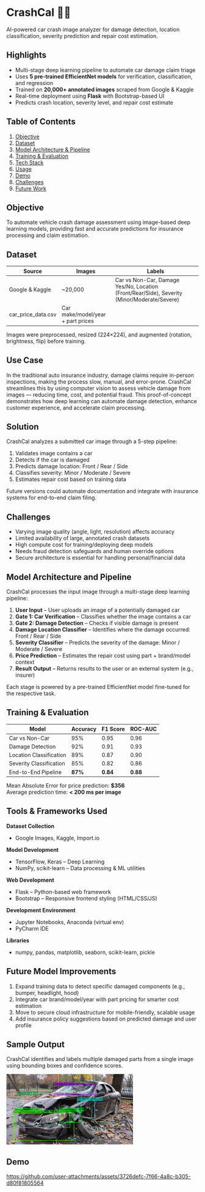 # CrashCal 🚗🔧  
AI-powered car crash image analyzer for damage detection, location classification, severity prediction and repair cost estimation.

## Highlights
- Multi-stage deep learning pipeline to automate car damage claim triage  
- Uses **5 pre-trained EfficientNet models** for verification, classification, and regression  
- Trained on **20,000+ annotated images** scraped from Google & Kaggle  
- Real-time deployment using **Flask** with Bootstrap-based UI  
- Predicts crash location, severity level, and repair cost estimate

## Table of Contents
1. [Objective](#objective)  
2. [Dataset](#dataset)  
3. [Model Architecture & Pipeline](#model-architecture--pipeline)  
4. [Training & Evaluation](#training--evaluation)  
5. [Tech Stack](#tech-stack)  
6. [Usage](#usage)  
7. [Demo](#demo)  
8. [Challenges](#challenges)  
9. [Future Work](#future-work)

## Objective

To automate vehicle crash damage assessment using image-based deep learning models, providing fast and accurate predictions for insurance processing and claim estimation.

## Dataset
| Source            | Images  | Labels                          |
|-------------------|---------|----------------------------------|
| Google & Kaggle   | ~20,000 | Car vs Non-Car, Damage Yes/No, Location (Front/Rear/Side), Severity (Minor/Moderate/Severe) |
| car_price_data.csv|  Car make/model/year + part prices       |

Images were preprocessed, resized (224×224), and augmented (rotation, brightness, flip) before training.

## Use Case

In the traditional auto insurance industry, damage claims require in-person inspections, making the process slow, manual, and error-prone. CrashCal streamlines this by using computer vision to assess vehicle damage from images — reducing time, cost, and potential fraud. This proof-of-concept demonstrates how deep learning can automate damage detection, enhance customer experience, and accelerate claim processing.

## Solution

CrashCal analyzes a submitted car image through a 5-step pipeline:

1. Validates image contains a car  
2. Detects if the car is damaged  
3. Predicts damage location: Front / Rear / Side  
4. Classifies severity: Minor / Moderate / Severe  
5. Estimates repair cost based on training data

Future versions could automate documentation and integrate with insurance systems for end-to-end claim filing.

## Challenges

- Varying image quality (angle, light, resolution) affects accuracy  
- Limited availability of large, annotated crash datasets  
- High compute cost for training/deploying deep models  
- Needs fraud detection safeguards and human override options  
- Secure architecture is essential for handling personal/financial data

## Model Architecture and Pipeline

CrashCal processes the input image through a multi-stage deep learning pipeline:

1. **User Input** – User uploads an image of a potentially damaged car  
2. **Gate 1: Car Verification** – Classifies whether the image contains a car  
3. **Gate 2: Damage Detection** – Checks if visible damage is present  
4. **Damage Location Classifier** – Identifies where the damage occurred: Front / Rear / Side  
5. **Severity Classifier** – Predicts the severity of the damage: Minor / Moderate / Severe  
6. **Price Prediction** – Estimates the repair cost using part + brand/model context  
7. **Result Output** – Returns results to the user or an external system (e.g., insurer)

Each stage is powered by a pre-trained EfficientNet model fine-tuned for the respective task.

## Training & Evaluation

| Model                     | Accuracy | F1 Score | ROC-AUC |
|--------------------------|----------|----------|---------|
| Car vs Non-Car           | 95%      | 0.95     | 0.96    |
| Damage Detection         | 92%      | 0.91     | 0.93    |
| Location Classification  | 89%      | 0.87     | 0.90    |
| Severity Classification  | 85%      | 0.82     | 0.86    |
| End-to-End Pipeline      | **87%**  | **0.84** | **0.88**|

Mean Absolute Error for price prediction: **\$356**  
Average prediction time: **< 200 ms per image**

## Tools & Frameworks Used

**Dataset Collection**  
- Google Images, Kaggle, Import.io

**Model Development**  
- TensorFlow, Keras – Deep Learning  
- NumPy, scikit-learn – Data processing & ML utilities  

**Web Development**  
- Flask – Python-based web framework  
- Bootstrap – Responsive frontend styling (HTML/CSS/JS)

**Development Environment**  
- Jupyter Notebooks, Anaconda (virtual env)  
- PyCharm IDE

**Libraries**  
- numpy, pandas, matplotlib, seaborn, scikit-learn, pickle

## Future Model Improvements

1. Expand training data to detect specific damaged components (e.g., bumper, headlight, hood)  
2. Integrate car brand/model/year with part pricing for smarter cost estimation  
3. Move to secure cloud infrastructure for mobile-friendly, scalable usage  
4. Add insurance policy suggestions based on predicted damage and user profile

## Sample Output

CrashCal identifies and labels multiple damaged parts from a single image using bounding boxes and confidence scores.

![CrashCal damage detection sample](damage_detection_sample.png)


## Demo

https://github.com/user-attachments/assets/3726defc-7f66-4a8c-b305-d80f81805564
